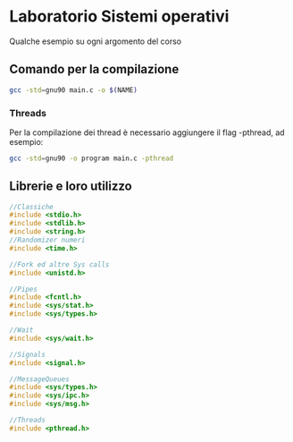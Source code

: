 # Laboratorio Sistemi operativi
Qualche esempio su ogni argomento del corso

## Comando per la compilazione
```bash
gcc -std=gnu90 main.c -o $(NAME)
```

### Threads
Per la compilazione dei thread è necessario aggiungere il flag -pthread, ad esempio:
```bash
gcc -std=gnu90 -o program main.c -pthread
```
## Librerie e loro utilizzo
```C
//Classiche
#include <stdio.h>
#include <stdlib.h>
#include <string.h>
//Randomizer numeri
#include <time.h>

//Fork ed altre Sys calls
#include <unistd.h>

//Pipes
#include <fcntl.h>
#include <sys/stat.h>
#include <sys/types.h>

//Wait
#include <sys/wait.h>

//Signals
#include <signal.h>

//MessageQueues
#include <sys/types.h>
#include <sys/ipc.h>
#include <sys/msg.h>

//Threads
#include <pthread.h>
```

